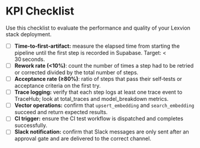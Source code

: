# KPI Checklist

Use this checklist to evaluate the performance and quality of your Lexvion stack deployment.

- [ ] **Time‑to‑first‑artifact:** measure the elapsed time from starting the pipeline until the first step is recorded in Supabase.  Target: < 30 seconds.
- [ ] **Rework rate (<10%)**: count the number of times a step had to be retried or corrected divided by the total number of steps.
- [ ] **Acceptance rate (≥80%)**: ratio of steps that pass their self‑tests or acceptance criteria on the first try.
- [ ] **Trace logging:** verify that each step logs at least one trace event to TraceHub; look at total_traces and model_breakdown metrics.
- [ ] **Vector operations:** confirm that `upsert_embedding` and `search_embedding` succeed and return expected results.
- [ ] **CI trigger:** ensure the CI test workflow is dispatched and completes successfully.
- [ ] **Slack notification:** confirm that Slack messages are only sent after an approval gate and are delivered to the correct channel.
